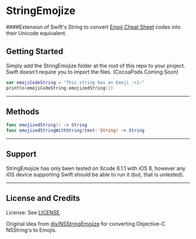 # StringEmojize
####Extension of Swift's String to convert [Emoji Cheat Sheet](http://www.emoji-cheat-sheet.com/) codes into their Unicode equivalent.

## Getting Started

Simply add the StringEmojize folder at the root of this repo to your project. Swift doesn't require you to import the files. (CocoaPods Coming Soon)

```swift
var emojiCodeString = "This string has an Emoji :+1:"
println(emojiCodeString.emojizedString())
```

---

## Methods

```swift
func emojizedString() -> String
func emojizedStringWithString(text: String) -> String
```

---

## Support
StringEmojize has only been tested on Xcode 6.1.1 with iOS 8, however any iOS device supporting Swift should be able to run it (but, that is untested).

---

## License and Credits

License: See [LICENSE](LICENSE).

Original idea from [diy/NSStringEmojize](https://github.com/diy/NSStringEmojize) for converting Objective-C NSString's to Emojis.
